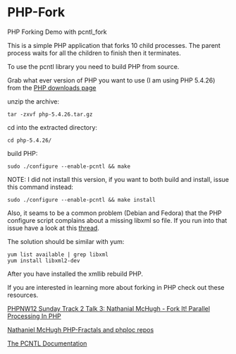 PHP-Fork
========

PHP Forking Demo with pcntl_fork

This is a simple PHP application that forks 10 child processes. The parent process waits for all the children to finish then it terminates. 

To use the pcntl library you need to build PHP from source. 

Grab what ever version of PHP you want to use (I am using PHP 5.4.26) from the <a href="http://br.php.net/downloads.php">PHP downloads page</a> 

unzip the archive:

    tar -zxvf php-5.4.26.tar.gz

cd into the extracted directory:

    cd php-5.4.26/

build PHP:

    sudo ./configure --enable-pcntl && make

NOTE: I did not install this version, if you want to both build and install, issue this command instead: 

    sudo ./configure --enable-pcntl && make install

Also, it seams to be a common problem (Debian and Fedora) that the PHP configure script complains about a missing libxml so file. If you run into that issue have a look at this <a href="http://ubuntuforums.org/showthread.php?t=836133">thread</a>. 

The solution should be similar with yum:

    yum list available | grep libxml
    yum install libxml2-dev

After you have installed the xmllib rebuild PHP.

If you are interested in learning more about forking in PHP check out these resources.

<a href="http://www.youtube.com/watch?v=FU_GZF5YLuI">PHPNW12 Sunday Track 2 Talk 3: Nathanial McHugh - Fork It! Parallel Processing In PHP</a>

<a href="https://github.com/natmchugh">Nathaniel McHugh PHP-Fractals and phploc repos</a>

<a href="http://ca1.php.net/manual/en/book.pcntl.php">The PCNTL Documentation</a>
